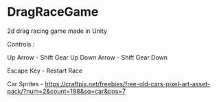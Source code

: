 # DragRaceGame
2d drag racing game made in Unity

Controls :

Up Arrow - Shift Gear Up
Down Arrow - Shift Gear Down

Escape Key - Restart Race


Car Sprites - https://craftpix.net/freebies/free-old-cars-pixel-art-asset-pack/?num=2&count=198&sq=car&pos=7

